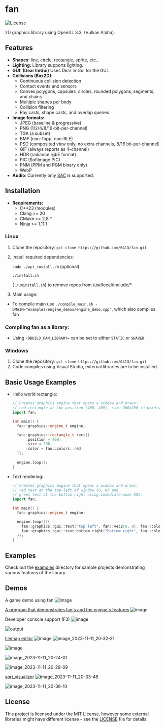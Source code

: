 # fan

[![License](https://img.shields.io/badge/license-MIT-blue.svg)](LICENSE)

2D graphics library using OpenGL 3.3, (Vulkan Alpha).

## Features

- **Shapes:** line, circle, rectangle, sprite, etc...
- **Lighting:** Library supports lighting.
- **GUI: (Dear ImGui)** Uses Dear ImGui for the GUI.
- **Collisions (Box2D)**:
  - Continuous collision detection
  - Contact events and sensors
  - Convex polygons, capsules, circles, rounded polygons, segments, and chains
  - Multiple shapes per body
  - Collision filtering
  - Ray casts, shape casts, and overlap queries
- **Image formats:**
  - JPEG (baseline & progressive)
  - PNG (1/2/4/8/16-bit-per-channel)
  - TGA (a subset)
  - BMP (non-1bpp, non-RLE)
  - PSD (composited view only, no extra channels, 8/16 bit-per-channel)
  - GIF (always reports as 4-channel)
  - HDR (radiance rgbE format)
  - PIC (Softimage PIC)
  - PNM (PPM and PGM binary only)
  - WebP
- **Audio**: Currently only [SAC](https://github.com/7244/SAC-container) is supported.
## Installation

- **Requirements:**
  - C++23 (modules)
  - Clang >= 20
  - CMake >= 2.8.*
  - Ninja >= 1.11.1

### Linux
1. Clone the repository: `git clone https://github.com/6413/fan.git`
2. Install required dependencies:
   
    ```sudo ./apt_install.sh``` (optional)
   
    ```./install.sh```
    
    (```./uninstall.sh```) to remove repos from /usr/local/include/*
3. Main usage:
  -  To compile main use `./compile_main.sh -DMAIN="examples/engine_demos/engine_demo.cpp"`, which also compiles fan

### Compiling fan as a library:
-  Using `-DBUILD_FAN_LIBRARY=` can be set to either `STATIC` or `SHARED`

### Windows
1. Clone the repository: `git clone https://github.com/6413/fan.git`
2. Code compiles using Visual Studio, external libraries are to be installed.

## Basic Usage Examples

- Hello world rectangle:
    ```cpp
    // Creates graphics engine that opens a window and draws:
    // red rectangle at the position (400, 400), size 200x200 in pixels.
    import fan;

    int main() {
      fan::graphics::engine_t engine;
    
      fan::graphics::rectangle_t rect{{
          .position = 400,
          .size = 200,
          .color = fan::colors::red
      }};
      
      engine.loop();
    }
    ```
- Text rendering:
  ```cpp
  // Creates graphics engine that opens a window and draws:
  // red text at the top-left of window (0, 0) and
  // green text at the bottom-right using immediate-mode GUI.
  import fan;
  
  int main() {
    fan::graphics::engine_t engine;
  
    engine.loop([]{
      fan::graphics::gui::text("top left", fan::vec2(0, 0), fan::colors::red);
      fan::graphics::gui::text_bottom_right("bottom right", fan::colors::green);
    });
  }
  ```
## Examples

Check out the [examples](examples/) directory for sample projects demonstrating various features of the library.

## Demos

A game demo using fan
![image](https://github.com/6413/fan/assets/56801084/973f2fa6-fcd7-4b6a-b66b-b92eefae9bba)

[A program that demonstrates fan's and the engine's features](examples/engine_demos/engine_demo.cpp)
![image](https://github.com/user-attachments/assets/3b6af145-c91e-4cfd-89b3-9fa2e93905c8)

Developer console support (F3)
![image](https://github.com/6413/fan/assets/56801084/7556ce24-ba0f-43c6-85d6-b951351bb59c)

![output](https://github.com/user-attachments/assets/fdb8ae2e-0c76-49bf-9ee4-088a1a582945)

[tilemap editor](examples/graphics/gui/tilemap_editor.cpp)
![image](https://github.com/user-attachments/assets/3d1b82d1-63d2-40d5-b3da-07821232ee0d)
![image_2023-11-11_20-32-21](https://github.com/6413/fan/assets/56801084/b41e7417-04fb-4d7f-be6a-2e13379cf521)

![image](https://github.com/user-attachments/assets/ba4637e6-c102-408e-b043-0d724d02e350)

![image_2023-11-11_20-24-01](https://github.com/6413/fan/assets/56801084/0aac1cbb-2d41-40ef-b0d0-5ab838b9b3d1)

![image_2023-11-11_20-29-09](https://github.com/6413/fan/assets/56801084/8c63a7a0-a8c1-451e-82be-af14aabb69b3)

[sort_visualizer](examples/graphics/2D/sort_visualizer.cpp)
![image_2023-11-11_20-33-48](https://github.com/6413/fan/assets/56801084/a39c3f93-e902-4401-9efe-2ae15e0035ad)

![image_2023-11-11_20-36-10](https://github.com/6413/fan/assets/56801084/c69cf128-b1be-4c2d-8ef2-50d7281ddf07)


## License

This project is licensed under the MIT License, however some external libraries might have different license - see the [LICENSE](LICENSE) file for details.
